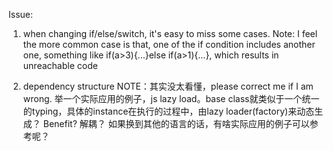Issue:
1. when changing if/else/switch, it's easy to miss some cases. 
Note: I feel the more common case is that, one of the if condition includes another one, something like
if(a>3){...}else if(a>1){...}, which results in unreachable code

2. dependency structure
NOTE：其实没太看懂，please correct me if I am wrong.
举一个实际应用的例子，js lazy load。base class就类似于一个统一的typing，具体的instance在执行的过程中，由lazy loader(factory)来动态生成？
Benefit? 解耦？
如果换到其他的语言的话，有啥实际应用的例子可以参考呢？